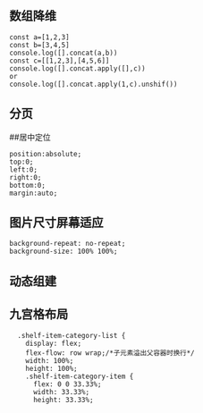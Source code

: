 ## 数组降维

```
const a=[1,2,3]
const b=[3,4,5]
console.log([].concat(a,b))
const c=[[1,2,3],[4,5,6]]
console.log([].concat.apply([],c))
or
console.log([].concat.apply(1,c).unshif())
```

## 分页

##居中定位

```
position:absolute;
top:0;
left:0;
right:0;
bottom:0;
margin:auto;
```

## 图片尺寸屏幕适应

```
background-repeat: no-repeat;
background-size: 100% 100%;
```

## 动态组建 <component></component>

## 九宫格布局

```
  .shelf-item-category-list {
    display: flex;
    flex-flow: row wrap;/*子元素溢出父容器时换行*/
    width: 100%;
    height: 100%;
    .shelf-item-category-item {
      flex: 0 0 33.33%;
      width: 33.33%;
      height: 33.33%;
```
